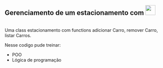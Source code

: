 ## Gerenciamento de um estacionamento com  <img width="32px" src="https://github.com/user-attachments/assets/66f9b90c-a0c3-4a55-81d7-c805d3131194"></img>

 <br/>
Uma class estacionamento com functions adicionar Carro, remover Carro, listar Carros.

<p>Nesse codigo pude treinar:</p>
<ul>
  <li>POO</li>
  <li> Lógica de programação</li>
</ul>
